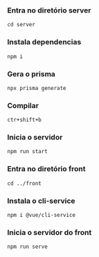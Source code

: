### Entra no diretório server
```
cd server
```
### Instala dependencias
```
npm i
```
### Gera o prisma
```
npx prisma generate
```
### Compilar
```
ctr+shift+b
```
### Inicia o servidor
```
npm run start
```

### Entra no diretório front
```
cd ../front
```

### Instala o cli-service
```
npm i @vue/cli-service

```
### Inicia o servidor do front

```
npm run serve
``` 
